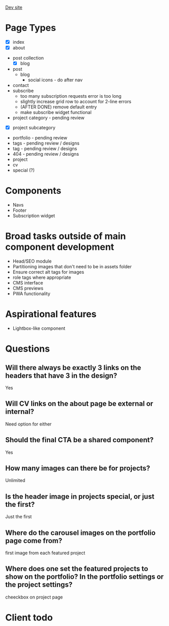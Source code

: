 [Dev site](https://alexander-golob.netlify.com)

# Page Types

- [x] index 
- [x] about 
- post collection
  - [x] blog
- post
  - blog
    - social icons - do after nav
- contact
- subscribe
  - too many subscription requests error is too long
  - slightly increase grid row to account for 2-line errors
  - (AFTER DONE) remove default entry
  - make subscribe widget functional
- project category - pending review
- [x] project subcategory
- portfolio - pending review
- tags - pending review / designs
- tag - pending review / designs
- 404 - pending review / designs
- project
- cv
- special (?)
  
# Components
   
- Navs
- Footer
- Subscription widget

# Broad tasks outside of main component development

- Head/SEO module
- Partitioning images that don't need to be in assets folder
- Ensure correct alt tags for images
- role tags where appropriate
- CMS interface
- CMS previews
- PWA functionality

# Aspirational features
- Lightbox-like component

# Questions

## Will there always be exactly 3 links on the headers that have 3 in the design?

Yes

## Will CV links on the about page be external or internal?

Need option for either

## Should the final CTA be a shared component?

Yes

## How many images can there be for projects?
Unlimited

## Is the header image in projects special, or just the first?
Just the first

## Where do the carousel images on the portfolio page come from?
first image from each featured project

## Where does one set the featured projects to show on the portfolio? In the portfolio settings or the project settings?

cheeckbox on project page

# Client todo